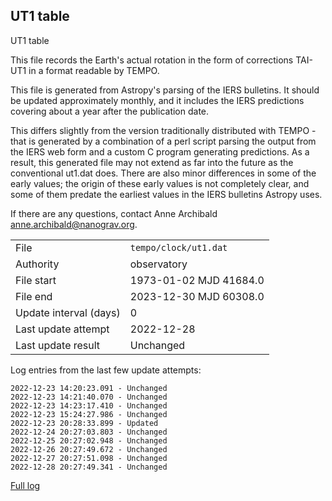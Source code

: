 
## UT1 table

UT1 table

This file records the Earth's actual rotation in the form of
corrections TAI-UT1 in a format readable by TEMPO.

This file is generated from Astropy's parsing of the IERS
bulletins. It should be updated approximately monthly, and it
includes the IERS predictions covering about a year after the
publication date.

This differs slightly from the version traditionally distributed
with TEMPO - that is generated by a combination of a perl script
parsing the output from the IERS web form and a custom C program
generating predictions. As a result, this generated file may not
extend as far into the future as the conventional ut1.dat does.
There are also minor differences in some of the early values; the
origin of these early values is not completely clear, and some of
them predate the earliest values in the IERS bulletins Astropy uses.

If there are any questions, contact Anne Archibald
<anne.archibald@nanograv.org>.

|     |     |
|:--- |:--- |
| File | `tempo/clock/ut1.dat` |
| Authority | observatory |
| File start | 1973-01-02 MJD 41684.0 |
| File end | 2023-12-30 MJD 60308.0 |
| Update interval (days) | 0 |
| Last update attempt | 2022-12-28 |
| Last update result | Unchanged |

Log entries from the last few update attempts:
```
2022-12-23 14:20:23.091 - Unchanged
2022-12-23 14:21:40.070 - Unchanged
2022-12-23 14:23:17.410 - Unchanged
2022-12-23 15:24:27.986 - Unchanged
2022-12-23 20:28:33.899 - Updated
2022-12-24 20:27:03.803 - Unchanged
2022-12-25 20:27:02.948 - Unchanged
2022-12-26 20:27:49.672 - Unchanged
2022-12-27 20:27:51.098 - Unchanged
2022-12-28 20:27:49.341 - Unchanged
```
[Full log](https://raw.githubusercontent.com/ipta/pulsar-clock-corrections/main/log/tempo/clock/ut1.dat.log)
